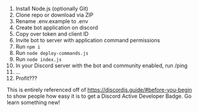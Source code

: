 1. Install Node.js (optionally Git)
2. Clone repo or download via ZIP
3. Rename .env.example to .env
4. Create bot application on discord
5. Copy over token and client ID
6. Invite bot to server with application command permissions
7. Run `npm i`
8. Run `node deploy-commands.js`
9. Run `node index.js`
10. In your Discord server with the bot and community enabled, run /ping
11. ...
12. Profit???

This is entirely referenced off of https://discordjs.guide/#before-you-begin to show people how easy it is to get a Discord Active Developer Badge. Go learn something new!
